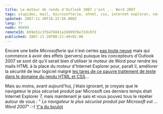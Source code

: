 ```yaml
---
title: Le moteur de rendu d'Outlook 2007 c'est ... Word 2007
tags: stupides, mail, microsofterie, xhtml, css, internet explorer, sécurité
updated: 2007-11-30T16:22:56.000Z
lang: fr
node: 66494
remoteId: 669e51c3fb476841a10d9978e72dc87d
published: 2007-11-20T00:21:49+01:00
---
```

 
Encore une belle *Microsofterie* qui n'est certes [pas toute neuve](http://www.clubic.com/actualite-68288-pas-de-rendu-html-des-emails-sous-outlook-2007.html) mais qui commence à avoir des effets (pervers) puisque les concepteurs d'Outlook 2007 se sont dit qu'il serait bien d'utiliser le moteur de Word pour rendre les mails HTML à la place du moteur d'Internet Explorer pour, paraît il, améliorer la sécurité de leur logiciel malgré [les tares de ce pauvre traitement de texte dans le domaine du rendu HTML et CSS](http://msdn2.microsoft.com/en-us/library/aa338201.aspx)...

 
Mais au moins, avant aujourd'hui, j'étais ignorant, je croyais que le navigateur le plus sécurisé produit par Microsoft ces derniers temps était Internet Explorer 7, mais maintenant je sais et vous pouvez tous le répéter autour de vous : &quot; *Le navigateur le plus sécurisé produit par Microsoft est ... Word 2007*&quot; :-) [Y'a du boulot](http://www.glazman.org/weblog/dotclear/index.php?post/2007/02/02/2494-public-html-mail)

